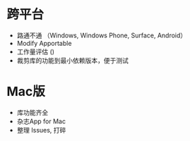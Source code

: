 # 跨平台
* 路通不通 （Windows, Windows Phone, Surface, Android）
* Modify Apportable
* 工作量评估 ()
* 裁剪库的功能到最小依赖版本，便于测试

# Mac版
 * 库功能齐全
 * 杂志App for Mac
 * 整理 Issues, 打碎
 
 